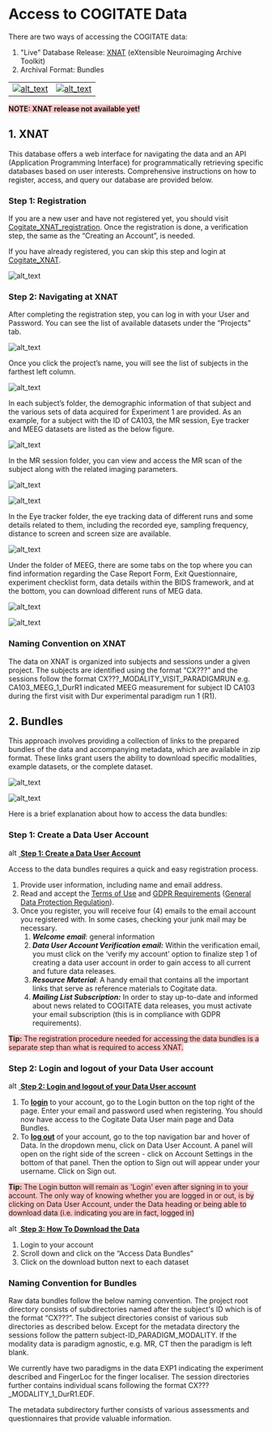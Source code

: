 # Access to COGITATE Data

There are two ways of accessing the COGITATE data:

1. "Live" Database Release: [XNAT](https://wiki.xnat.org/documentation/) (eXtensible Neuroimaging Archive Toolkit)
2. Archival Format: Bundles

<table>
    <tr>
        <td>
            <a href="">
                <img
                    src="https://github.com/Cogitate-consortium/cogitate-data/raw/main/assets/documentation_v1.0/graphics_v1.0/xnat.png"
                    width=""
                    alt="alt_text"
                    title="XNAT login page"
            /></a>
        </td>
        <td>
            <a href="https://www.arc-cogitate.com/data-bundles-active">
                <img
                    src="https://github.com/Cogitate-consortium/cogitate-data/raw/main/assets/documentation_v1.0/graphics_v1.0/bundles.png"
                    width=""
                    alt="alt_text"
                    title="Data bundles login"
            /></a>
        </td>
    </tr>
</table>

<span style="background-color: #ffc7c7"><strong>NOTE: XNAT release not available yet!</strong></span>

## 1. XNAT

This database offers a web interface for navigating the data and an API (Application Programming Interface) for programmatically retrieving specific databases based on user interests. Comprehensive instructions on how to register, access, and query our database are provided below.

### **Step 1: Registration**

If you are a new user and have not registered yet, you should visit [Cogitate_XNAT_registration](https://cogitate-data.ae.mpg.de/app/template/Register.vm#!). Once the registration is done, a verification step, the same as the “Creating an Account”, is needed.

If you have already registered, you can skip this step and login at [Cogitate_XNAT](https://cogitate-data.ae.mpg.de/app/template/Login.vm#!).

![alt_text](https://github.com/Cogitate-consortium/cogitate-data/raw/main/assets/documentation_v1.0/graphics_v1.0/xnat_user_login.png "XNAT User Login Page")

### **Step 2: Navigating at XNAT**

After completing the registration step, you can log in with your User and Password. You can see the list of available datasets under the “Projects” tab.

![alt_text](https://github.com/Cogitate-consortium/cogitate-data/raw/main/assets/documentation_v1.0/graphics_v1.0/xnat_projects.png "XNAT Projects page")

Once you click the project’s name, you will see the list of subjects in the farthest left column.

![alt_text](https://github.com/Cogitate-consortium/cogitate-data/raw/main/assets/documentation_v1.0/graphics_v1.0/xnat_meg_subjects.png "XNAT Subjects page")

In each subject’s folder, the demographic information of that subject and the various sets of data acquired for Experiment 1 are provided. As an example, for a subject with the ID of CA103, the MR session, Eye tracker and MEEG datasets are listed as the below figure.

![alt_text](https://github.com/Cogitate-consortium/cogitate-data/raw/main/assets/documentation_v1.0/graphics_v1.0/xnat_meg_subject_folder.png "XNAT Subject folder")

In the MR session folder, you can view and access the MR scan of the subject along with the related imaging parameters.

![alt_text](https://github.com/Cogitate-consortium/cogitate-data/raw/main/assets/documentation_v1.0/graphics_v1.0/xnat_meg_MR-anat.png "XNAT MR Anatomical Scan Folder")

![alt_text](https://github.com/Cogitate-consortium/cogitate-data/raw/main/assets/documentation_v1.0/graphics_v1.0/xnat_meg_MR-scan-pic.png "XNAT MR Example")

In the Eye tracker folder, the eye tracking data of different runs and some details related to them, including the recorded eye, sampling frequency, distance to screen and screen size are available.

![alt_text](https://github.com/Cogitate-consortium/cogitate-data/raw/main/assets/documentation_v1.0/graphics_v1.0/xnat_meg_eyetracker-scan-DurR1.png)

Under the folder of MEEG, there are some tabs on the top where you can find information regarding the Case Report Form, Exit Questionnaire, experiment checklist form, data details within the BIDS framework, and at the bottom, you can download different runs of MEG data.

![alt_text](https://github.com/Cogitate-consortium/cogitate-data/raw/main/assets/documentation_v1.0/graphics_v1.0/xnat_meg_upload_form.png)

![alt_text](https://github.com/Cogitate-consortium/cogitate-data/raw/main/assets/documentation_v1.0/graphics_v1.0/xnat_meg_meg-data.png)

### Naming Convention on XNAT

The data on XNAT is organized into subjects and sessions under a given project. The subjects are identified using the format “CX???” and the sessions follow the format CX???_MODALITY_VISIT_PARADIGMRUN e.g. CA103_MEEG_1_DurR1 indicated MEEG measurement for subject ID CA103 during the first visit with Dur experimental paradigm run 1 (R1).

## **2. Bundles**

This approach involves providing a collection of links to the prepared bundles of the data and accompanying metadata, which are available in zip format. These links grant users the ability to download specific modalities, example datasets, or the complete dataset.

![alt_text](https://github.com/Cogitate-consortium/cogitate-data/raw/main/assets/documentation_v1.0/graphics_v1.0/bundles_sample_datasets.png "Bundles Sample Datasets")

![alt_text](https://github.com/Cogitate-consortium/cogitate-data/raw/main/assets/documentation_v1.0/graphics_v1.0/bundles_full_datasets.png "Bundles Full Datasets")

Here is a brief explanation about how to access the data bundles:

### Step 1: Create a Data User Account

<p>
    <a href="https://www.youtube.com/watch?v=FFqN5Pech0w"
        ><img
            src="https://github.com/Cogitate-consortium/cogitate-data/raw/main/assets/documentation_v1.0/graphics_v1.0/youtube_logo.png"
            alt="alt_text"
            title="image_tooltip"
            width="20"
            height="15"
    />
    <strong>Step 1: Create a Data User Account</strong>
</p></a>

Access to the data bundles requires a quick and easy registration process.

1. Provide user information, including name and email address.
2. Read and accept the [Terms of Use](https://github.com/Cogitate-consortium/cogitate-data/raw/main/assets/documentation_v1.0/linked_files_v1.0/Cogitate_ToU_v1.pdf) and [GDPR Requirements](https://github.com/Cogitate-consortium/cogitate-data/raw/main/assets/documentation_v1.0/linked_files_v1.0/Cogitate_GDPR_v1.pdf) ([General Data Protection Regulation](https://gdpr-info.eu/)).
3. Once you register, you will receive four (4) emails to the email account you registered with. In some cases, checking your junk mail may be necessary.
    1. **_Welcome email_**: general information
    2. **_Data User Account Verification email:_** Within the verification email, you must click on the ‘verify my account’ option to finalize step 1 of creating a data user account in order to gain access to all current and future data releases.
    3. **_Resource Material_**: A handy email that contains all the important links that serve as reference materials to Cogitate data.
    4. **_Mailing List Subscription:_** In order to stay up-to-date and informed about news related to COGITATE data releases, you must activate your email subscription (this is in compliance with GDPR requirements).

<span style="background-color: #ffc7c7"><strong>Tip:</strong> The registration procedure needed for accessing the data bundles is a separate step than what is required to access XNAT.</span>

### Step 2: Login and logout of your Data User account

<p>
    <a href="https://www.youtube.com/watch?v=6BR3uYqiDiU"
        ><img
            src="https://github.com/Cogitate-consortium/cogitate-data/raw/main/assets/documentation_v1.0/graphics_v1.0/youtube_logo.png"
            alt="alt_text"
            title="image_tooltip"
            width="20"
            height="15"
    />
        <strong>Step 2: Login and logout of your Data User account</strong>
</p></a>

1. To **<span style="text-decoration:underline;">login</span>** to your account, go to the Login button on the top right of the page. Enter your email and password used when registering. You should now have access to the Cogitate Data User main page and Data Bundles.
2. To **<span style="text-decoration:underline;">log out</span>** of your account, go to the top navigation bar and hover of Data. In the dropdown menu, click on Data User Account. A panel will open on the right side of the screen - click on Account Settings in the bottom of that panel. Then the option to Sign out will appear under your username. Click on Sign out.

<span style="background-color: #ffc7c7"><strong>Tip:</strong> The Login button will remain as 'Login' even after signing in to your account. The only way of knowing whether you are logged in or out, is by clicking on Data User Account, under the Data heading or being able to download data (i.e. indicating you are in fact, logged in)</span>

<p>
    <a href="https://youtu.be/KraiX4ttE2o"
        ><img
            src="https://github.com/Cogitate-consortium/cogitate-data/raw/main/assets/documentation_v1.0/graphics_v1.0/youtube_logo.png"
            alt="alt_text"
            title="image_tooltip"
            width="20"
            height="15"
    />
        <strong>Step 3: How To Download the Data</strong>
</p></a>

1. Login to your account
2. Scroll down and click on the “Access Data Bundles”
3. Click on the download button next to each dataset

### Naming Convention for Bundles

Raw data bundles follow the below naming convention. The project root directory consists of subdirectories named after the subject's ID which is of the format “CX???”. The subject directories consist of various sub directories as described below. Except for the metadata directory the sessions follow the pattern subject-ID_PARADIGM_MODALITY. If the modality data is paradigm agnostic, e.g. MR, CT then the paradigm is left blank.

We currently have two paradigms in the data EXP1 indicating the experiment described and FingerLoc for the finger localiser. The session directories further contains individual scans following the format CX???_MODALITY_1_DurR1.EDF.

The metadata subdirectory further consists of various assessments and questionnaires that provide valuable information.
